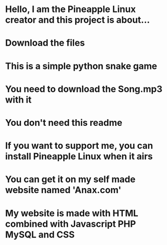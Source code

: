 # Hello, I am the Pineapple Linux creator and this project is about...
# Download the files
# This is a simple python snake game 
# You need to download the Song.mp3 with it 
# You don't need this readme
# If you want to support me, you can install Pineapple Linux when it airs
# You can get it on my self made website named 'Anax.com' 
# My website is made with HTML combined with Javascript PHP MySQL and CSS


